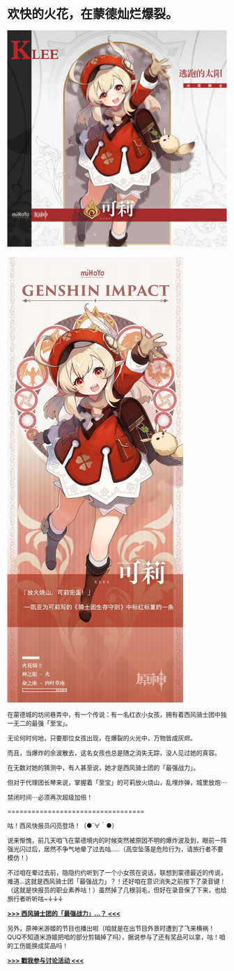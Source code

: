 # 欢快的火花，在蒙德灿烂爆裂。

![KLEE-可莉](./../B方形卡/KLEE-可莉.jpg)

![KLEE-可莉](./../C立绘/KLEE-可莉.jpg)

在蒙德城的坊间巷弄中，有一个传说：有一名红衣小女孩，拥有着西风骑士团中独一无二的最强「至宝」。

无论何时何地，只要那位女孩出现，在爆裂的火光中，万物皆成灰烬。

而且，当爆炸的余波散去，这名女孩也总是随之消失无踪，没人见过她的真容。

在无数对她的猜测中，有人甚至说，她才是西风骑士团的「最强战力」。

但对于代理团长琴来说，掌握着「至宝」的可莉放火烧山，乱埋炸弹，城里放炮⋯

禁闭时间⋯必须再次超级加倍！



==================================

 

咕！西风快报员闪亮登场！（●´∀｀●）



说来惭愧，前几天咱飞在蒙德境内的时候突然被原因不明的爆炸波及到，眼前一阵强光闪过后，居然不争气地晕了过去咕.....（高空坠落是危险行为，请旅行者不要模仿！）



不过咱在晕过去前，隐隐约约听到了一个小女孩在说话，联想到蒙德最近的传说，难道...这就是西风骑士团「最强战力」？！还好咱在意识消失之前按下了录音键！（这就是快报员的职业素养咕！）虽然掉了几根羽毛，但好在录音保了下来，也给旅行者听听咕~↓↓↓



[**>>> 西风骑士团的「最强战力」...？ <<<**](https://m.bbs.mihoyo.com/keli/index.html)



﻿﻿﻿另外，原神米游姬的节目也播出啦（咱就是在出节目外景时遭到了飞来横祸！QUQ不知道米游姬把咱的部分剪辑掉了吗），据说参与了还有奖品可以拿，咕！咱的工伤能换成奖品吗！



[**>>> 戳我参与讨论活动 <<<**](https://bbs.mihoyo.com/ys/article/460909)